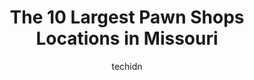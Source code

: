 ---
layout: ampstory
image: https://i0.wp.com/paketmu.com/wp-content/uploads/2023/06/southside-jewelry-and-pawn-shop-0-in-missouri-1686367599.jpeg?resize=640,853
author: techidn
featured: false
description: Explore the diverse Pawn Shop scene in Missouri, home to an incredible selection of 10 establishments catering to every taste. Whether youre in search of iconic favorites or undiscovered tr
title: The 10 Largest Pawn Shops Locations in Missouri
cover:
   title: The 10 Largest Pawn Shops Locations in Missouri
   subtitle: RICKPATE
   background: https://paketmu.com/wp-content/uploads/2023/06/southside-jewelry-and-pawn-shop-0-in-missouri-1686367599.jpeg

pages: 
 - layout: thirds
   top: <h1>#1 Alpha Pawn & Jewelry</h1>
   bottom: "<p>Everytime Ive ever gone there they are the worst, cheapest paying Pawn shop in kc area. I highly recommend not wasting ur time going there..they offered me 80 bucks for </p>"
   background: https://paketmu.com/wp-content/uploads/2023/06/southside-jewelry-and-pawn-shop-1-in-missouri-1686367600.jpeg
   backgroundblur: true
 - layout: thirds
   top: <h1>#2 Southside Jewelry and Pawn Shop</h1>
   bottom: "<p>I had a great experience selling some items at this pawnshop. They were respectful of my belongings, and they offered me a fair price for them. I would definitely recomme</p>"
   background: https://paketmu.com/wp-content/uploads/2023/06/southside-jewelry-and-pawn-shop-2-in-missouri-1686367600.jpeg
   cta:
      link: https://paketmu.com/the-10-largest-pawn-shops-locations-in-missouri/
      text: The 10 Largest Pawn Shops Locations in Missouri
 - layout: thirds
   top: <h1>#3 Shop N Pawn Of Independence</h1>
   bottom: "<p>Weird experience here all around. No negotiations were allowed. Their pricing was not fair, even by pawn shop standards.I was NOT demanding top dollar for anything, as to</p>"
   background: https://paketmu.com/wp-content/uploads/2023/06/southside-jewelry-and-pawn-shop-3-in-missouri-1686367601.jpeg
   cta:
      link: https://paketmu.com/the-10-largest-pawn-shops-locations-in-missouri/
      text: The 10 Largest Pawn Shops Locations in Missouri
 - layout: thirds
   top: <h1>#4 Cash America Pawn</h1>
   bottom: "<p>10201 Page Ave, St. Louis, MO 63132, United States</p>"
   background: https://images.unsplash.com/photo-1620421680010-0766ff230392?ixlib=rb-4.0.3&ixid=MnwxMjA3fDB8MHxwaG90by1wYWdlfHx8fGVufDB8fHx8&auto=format&fit=crop&w=640&h=853&q=80
   cta:
      link: https://paketmu.com/the-10-largest-pawn-shops-locations-in-missouri/
      text: The 10 Largest Pawn Shops Locations in Missouri
 - layout: thirds
   top: <h1>#5 National Pawn</h1>
   bottom: "<p>6223 E Truman Rd, Kansas City, MO 64126, United States</p>"
   background: https://images.unsplash.com/photo-1533735380053-eb8d0759b24a?ixlib=rb-4.0.3&ixid=MnwxMjA3fDB8MHxwaG90by1wYWdlfHx8fGVufDB8fHx8&auto=format&fit=crop&w=640&h=853&q=80
   cta:
      link: https://paketmu.com/the-10-largest-pawn-shops-locations-in-missouri/
      text: The 10 Largest Pawn Shops Locations in Missouri
 - layout: thirds
   top: <h1>#6 Smart Pawn</h1>
   bottom: "<p>6301 Troost Ave, Kansas City, MO 64131, United States</p>"
   background: https://images.unsplash.com/photo-1580610447943-1bfbef5efe07?ixlib=rb-4.0.3&ixid=MnwxMjA3fDB8MHxwaG90by1wYWdlfHx8fGVufDB8fHx8&auto=format&fit=crop&w=640&h=853&q=80
   cta:
      link: https://paketmu.com/the-10-largest-pawn-shops-locations-in-missouri/
      text: The 10 Largest Pawn Shops Locations in Missouri
 - layout: thirds
   top: <h1>#7 Family 1st Pawn</h1>
   bottom: "<p>1579 US-60, Republic, MO 65738, United States</p>"
   background: https://images.unsplash.com/photo-1484589065579-248aad0d8b13?ixlib=rb-4.0.3&ixid=MnwxMjA3fDB8MHxwaG90by1wYWdlfHx8fGVufDB8fHx8&auto=format&fit=crop&w=640&h=853&q=80
   cta:
      link: https://paketmu.com/the-10-largest-pawn-shops-locations-in-missouri/
      text: The 10 Largest Pawn Shops Locations in Missouri
 - layout: thirds
   middle: Continue reading...
   background: https://images.unsplash.com/photo-1540457036297-448b6b99e91c?ixlib=rb-4.0.3&ixid=MnwxMjA3fDB8MHxwaG90by1wYWdlfHx8fGVufDB8fHx8&auto=format&fit=crop&w=640&h=853&q=80
   cta:
      link: https://paketmu.com/the-10-largest-pawn-shops-locations-in-missouri/
      text: The 10 Largest Pawn Shops Locations in Missouri
      
---
